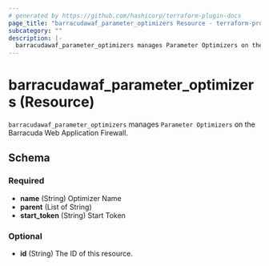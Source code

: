 ```yaml
---
# generated by https://github.com/hashicorp/terraform-plugin-docs
page_title: "barracudawaf_parameter_optimizers Resource - terraform-provider-barracudawaf"
subcategory: ""
description: |-
  barracudawaf_parameter_optimizers manages Parameter Optimizers on the Barracuda Web Application Firewall.
---
```


# barracudawaf_parameter_optimizers (Resource)

`barracudawaf_parameter_optimizers` manages `Parameter Optimizers` on the Barracuda Web Application Firewall.



<!-- schema generated by tfplugindocs -->
## Schema

### Required

- **name** (String) Optimizer Name
- **parent** (List of String)
- **start_token** (String) Start Token

### Optional

- **id** (String) The ID of this resource.


